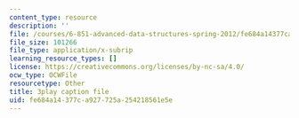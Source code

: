 ```yaml
---
content_type: resource
description: ''
file: /courses/6-851-advanced-data-structures-spring-2012/fe684a14377ca927725a254218561e5e_RecEYrnvGPM.srt
file_size: 101266
file_type: application/x-subrip
learning_resource_types: []
license: https://creativecommons.org/licenses/by-nc-sa/4.0/
ocw_type: OCWFile
resourcetype: Other
title: 3play caption file
uid: fe684a14-377c-a927-725a-254218561e5e
---
```

